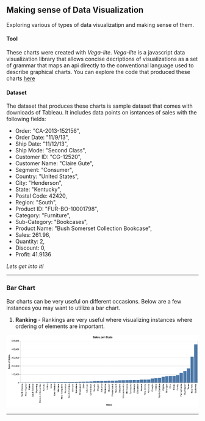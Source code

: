 ## Making sense of Data Visualization

Exploring various of types of data visualizatipn and making sense of them.    

#### Tool
These charts were created with *Vega-lite*.  *Vega-lite* is a javascript data visualization library that allows concise decriptions of visualizations as a set of grammar that maps an api directly to the conventional language used to describe graphical charts. You can explore the code that produced these charts [here](https://beta.observablehq.com/d/85a39c2b2101ee95) 
  

#### Dataset
The dataset that produces these charts is sample dataset that comes with downloads of Tableau. It includes data points on isntances of sales with the following fields:
- Order: "CA-2013-152156",
- Order Date: "11/9/13",
- Ship Date: "11/12/13",
- Ship Mode: "Second Class",
- Customer ID: "CG-12520",
- Customer Name: "Claire Gute",
- Segment: "Consumer",
- Country: "United States",
- City: "Henderson",
- State: "Kentucky",
- Postal Code: 42420,
- Region: "South",
- Product ID: "FUR-BO-10001798",
- Category: "Furniture",
- Sub-Category: "Bookcases",
- Product Name: "Bush Somerset Collection Bookcase",
- Sales: 261.96,
- Quantity: 2,
- Discount: 0,
- Profit: 41.9136

*Lets get into it!*
***

### Bar Chart
Bar charts can be very useful on different occasions. Below are a few instances you may want to utilize a bar chart.

1. **Ranking** - Rankings are very useful where visualizing instances where ordering of elements are important.

![Sales Per State](https://github.com/b-45/comprehending-data-visualizations/blob/master/charts/sales-per-state.png)

***



